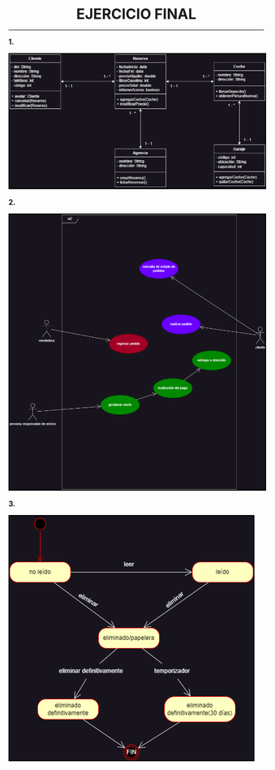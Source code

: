 <style>
  h1{
    text-align: center;
    font-weight: bold;
    border: none;
    margin-bottom: 0px;
  }

  p{
    text-align: justify;
  }

  img{
    border: 2px solid black;
  }

  #ex{
    border: none;
  }
</style>

<h1>EJERCICIO FINAL</h1>

<hr>

<p><b>1.</b></p>

<img src="img/1.png">

<p><b>2.</b></p>

<img src="img/2.png">

<p><b>3.</b></p>

<img src="img/3.png">